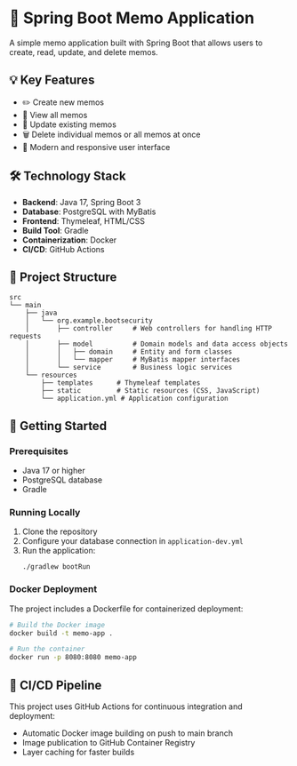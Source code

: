 # 📝 Spring Boot Memo Application

A simple memo application built with Spring Boot that allows users to create, read, update, and delete memos.

## 💡 Key Features

- ✏️ Create new memos
- 📄 View all memos
- 🔄 Update existing memos
- 🗑️ Delete individual memos or all memos at once
- 💅 Modern and responsive user interface

## 🛠️ Technology Stack

- **Backend**: Java 17, Spring Boot 3
- **Database**: PostgreSQL with MyBatis
- **Frontend**: Thymeleaf, HTML/CSS
- **Build Tool**: Gradle
- **Containerization**: Docker
- **CI/CD**: GitHub Actions

## 📁 Project Structure

```
src
└── main
    ├── java
    │   └── org.example.bootsecurity
    │       ├── controller     # Web controllers for handling HTTP requests
    │       ├── model          # Domain models and data access objects
    │       │   ├── domain     # Entity and form classes
    │       │   └── mapper     # MyBatis mapper interfaces
    │       └── service        # Business logic services
    └── resources
        ├── templates      # Thymeleaf templates
        ├── static         # Static resources (CSS, JavaScript)
        └── application.yml # Application configuration
```

## 🚀 Getting Started

### Prerequisites

- Java 17 or higher
- PostgreSQL database
- Gradle

### Running Locally

1. Clone the repository
2. Configure your database connection in `application-dev.yml`
3. Run the application:
   ```
   ./gradlew bootRun
   ```

### Docker Deployment

The project includes a Dockerfile for containerized deployment:

```bash
# Build the Docker image
docker build -t memo-app .

# Run the container
docker run -p 8080:8080 memo-app
```

## 🔄 CI/CD Pipeline

This project uses GitHub Actions for continuous integration and deployment:

- Automatic Docker image building on push to main branch
- Image publication to GitHub Container Registry
- Layer caching for faster builds